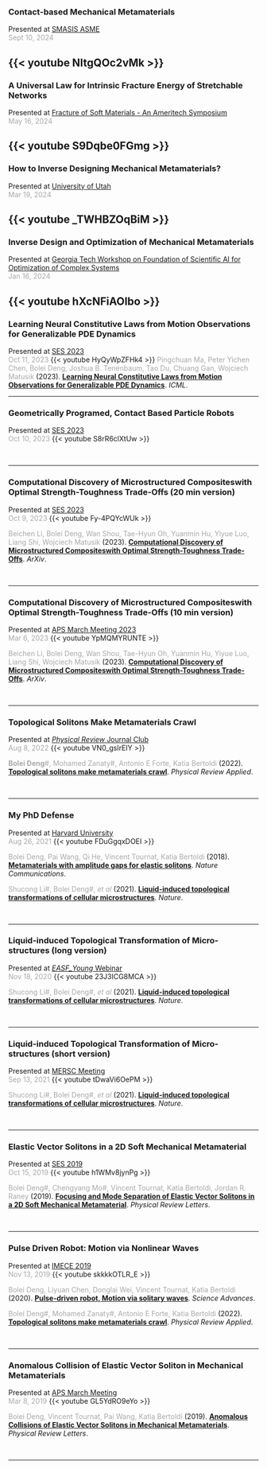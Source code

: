 ### **Contact-based Mechanical Metamaterials**
Presented at [SMASIS ASME](https://event.asme.org/SMASIS)<br/>
<span style="color:darkgray">Sept 10, 2024</span>

{{< youtube NItgQOc2vMk >}}
<br/>
---

### **A Universal Law for Intrinsic Fracture Energy of Stretchable Networks**
Presented at [Fracture of Soft Materials - An Ameritech Symposium](https://sites.google.com/usacm.org/softfracture/home)<br/>
<span style="color:darkgray">May 16, 2024</span>

{{< youtube S9Dqbe0FGmg >}}
<br/>
---


### **How to Inverse Designing Mechanical Metamaterials?**
Presented at [University of Utah](https://www.mech.utah.edu/)<br/>
<span style="color:darkgray">Mar 19, 2024</span>

{{< youtube _TWHBZOqBiM >}}
<br/>
---

### **Inverse Design and Optimization of Mechanical Metamaterials**
Presented at [Georgia Tech Workshop on Foundation of Scientific AI for Optimization of Complex Systems](https://cse.gatech.edu/events/2024/01/16/georgia-tech-workshop-foundation-scientific-ai-optimization-complex-systems)<br/>
<span style="color:darkgray">Jan 16, 2024</span>

{{< youtube hXcNFiAOIbo >}}
<span style="color:darkgray"><br/>
---

### **Learning Neural Constitutive Laws from Motion Observations for Generalizable PDE Dynamics**
Presented at [SES 2023](https://2023ses.com/)<br/>
<span style="color:darkgray">Oct 11, 2023</span>
{{< youtube HyQyWpZFHk4 >}}
<span style="color:darkgray">Pingchuan Ma, Peter Yichen Chen, Bolei Deng, Joshua B. Tenenbaum, Tao Du, Chuang Gan, Wojciech Matusik</span> (2023). [**Learning Neural Constitutive Laws from Motion Observations for Generalizable PDE Dynamics**](../../publication/ma-2023-learning/). *ICML*.
<br/>

---

### **Geometrically Programed, Contact Based Particle Robots**

Presented at [SES 2023](https://2023ses.com/)<br/>
<span style="color:darkgray">Oct 10, 2023</span>
{{< youtube S8rR6clXtUw >}}
<!-- <span style="color:darkgray">Beichen Li, Bolei Deng, Wan Shou, Tae-Hyun Oh, Yuanmin Hu, Yiyue Luo, Liang Shi, Wojciech Matusik</span> (2023). [**Computational Discovery of Microstructured Compositeswith Optimal Strength-Toughness Trade-Offs**](../../publication/li-2023-computational/). *ArXiv*. -->

<br/>

---

### **Computational Discovery of Microstructured Compositeswith Optimal Strength-Toughness Trade-Offs (20 min version)**
Presented at [SES 2023](https://2023ses.com/)<br/>
<span style="color:darkgray">Oct 9, 2023</span>
{{< youtube Fy-4PQYcWUk >}}

<span style="color:darkgray">Beichen Li, Bolei Deng, Wan Shou, Tae-Hyun Oh, Yuanmin Hu, Yiyue Luo, Liang Shi, Wojciech Matusik</span> (2023). [**Computational Discovery of Microstructured Compositeswith Optimal Strength-Toughness Trade-Offs**](../../publication/li-2023-computational/). *ArXiv*.

<br/>

---
### **Computational Discovery of Microstructured Compositeswith Optimal Strength-Toughness Trade-Offs (10 min version)**

Presented at [APS March Meeting 2023](https://www.aps.org/meetings/meeting.cfm?name=MAR23)<br/>
<span style="color:darkgray">Mar 6, 2023</span>
{{< youtube YpMQMYRUNTE >}}

<span style="color:darkgray">Beichen Li, Bolei Deng, Wan Shou, Tae-Hyun Oh, Yuanmin Hu, Yiyue Luo, Liang Shi, Wojciech Matusik</span> (2023). [**Computational Discovery of Microstructured Compositeswith Optimal Strength-Toughness Trade-Offs**](../../publication/li-2023-computational/). *ArXiv*.

<br/>

---

### **Topological Solitons Make Metamaterials Crawl**

Presented at [*Physical Review* Journal Club](https://journals.aps.org/journal-club)<br/>
<span style="color:darkgray">Aug 8, 2022</span>
{{< youtube VN0_gsIrEIY >}}

<span style="color:darkgray">**Bolei Deng**#, Mohamed Zanaty#, Antonio E Forte, Katia Bertoldi</span> (2022). [**Topological solitons make metamaterials crawl**](../../publication/deng-2022-topological/). *Physical Review Applied*.

<br/>

---

### **My PhD Defense**

Presented at [Harvard University](https://bertoldi.seas.harvard.edu/)<br/>
<span style="color:darkgray">Aug 26, 2021</span>
{{< youtube FDuGgqxDOEI >}}

<span style="color:darkgray"> Bolei Deng, Pai Wang, Qi He, Vincent Tournat, Katia Bertoldi </span> (2018). [**Metamaterials with amplitude gaps for elastic solitons**](../../publication/deng-2018656/). *Nature Communications*. 

<span style="color:darkgray">Shucong Li#, Bolei Deng#, *et al*</span> (2021). [**Liquid-induced topological transformations of cellular microstructures**](../../publication/li-2021-liquid/). *Nature*. 

<br/>

---

### **Liquid-induced Topological Transformation of Micro-structures (long version)**

Presented at [*EASF_Young* Webinar](https://sites.google.com/view/engapplysciforum/home)<br/>
<span style="color:darkgray">Nov 18, 2020</span>
{{< youtube 23J3ICG8MCA >}}

<span style="color:darkgray">Shucong Li#, Bolei Deng#, *et al*</span> (2021). [**Liquid-induced topological transformations of cellular microstructures**](../../publication/li-2021-liquid/). *Nature*. 

<br/>

---

### **Liquid-induced Topological Transformation of Micro-structures (short version)**

Presented at [MERSC Meeting](https://www.mrsec.harvard.edu/research/highlight_197.php)<br/>
<span style="color:darkgray">Sep 13, 2021</span>
{{< youtube tDwaVi6OePM >}}

<span style="color:darkgray">Shucong Li#, Bolei Deng#, *et al*</span> (2021). [**Liquid-induced topological transformations of cellular microstructures**](../../publication/li-2021-liquid/). *Nature*. 

<br/>

---

### **Elastic Vector Solitons in a 2D Soft Mechanical Metamaterial**

Presented at [SES 2019](https://ses2019.wustl.edu/)<br/>
<span style="color:darkgray">Oct 15, 2019</span>
{{< youtube h1WMv8jynPg >}}

<span style="color:darkgray">  Bolei Deng#, Chengyang Mo#, Vincent Tournat, Katia Bertoldi, Jordan R. Raney </span> (2019). [**Focusing and Mode Separation of Elastic Vector Solitons in a 2D Soft Mechanical Metamaterial**](../../publication/deng-2019-focusing/). *Physical Review Letters*.

<br/>

---

### **Pulse Driven Robot: Motion via Nonlinear Waves**

Presented at [IMECE 2019](https://event.asme.org/IMECE2019)<br/>
<span style="color:darkgray">Nov 13, 2019</span>
{{< youtube skkkkOTLR_E >}}

<span style="color:darkgray">Bolei Deng, Liyuan Chen, Donglai Wei, Vincent Tournat, Katia Bertoldi</span> (2020). [**Pulse-driven robot, Motion via solitary waves**](../../publication/deng-2020-pulse/). *Science Advances*.

<span style="color:darkgray">Bolei Deng#, Mohamed Zanaty#, Antonio E Forte, Katia Bertoldi</span> (2022). [**Topological solitons make metamaterials crawl**](../../publication/deng-2022-topological/). *Physical Review Applied*. 

<br/>

---

### **Anomalous Collision of Elastic Vector Soliton in Mechanical Metamaterials**

Presented at [APS March Meeting](https://meetings.aps.org/Meeting/MAR19/Content/3664)<br/>
<span style="color:darkgray">Mar 8, 2019</span>
{{< youtube GL5YdRO9eYo >}}

<span style="color:darkgray"> Bolei Deng, Vincent Tournat, Pai Wang, Katia Bertoldi </span> (2019). [**Anomalous Collisions of Elastic Vector Solitons in Mechanical Metamaterials**](../../publication/deng-2019-a-95/). *Physical Review Letters*. <br/>

<br/>

---